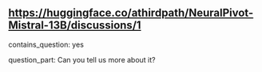 ## https://huggingface.co/athirdpath/NeuralPivot-Mistral-13B/discussions/1

contains_question: yes

question_part: Can you tell us more about it?